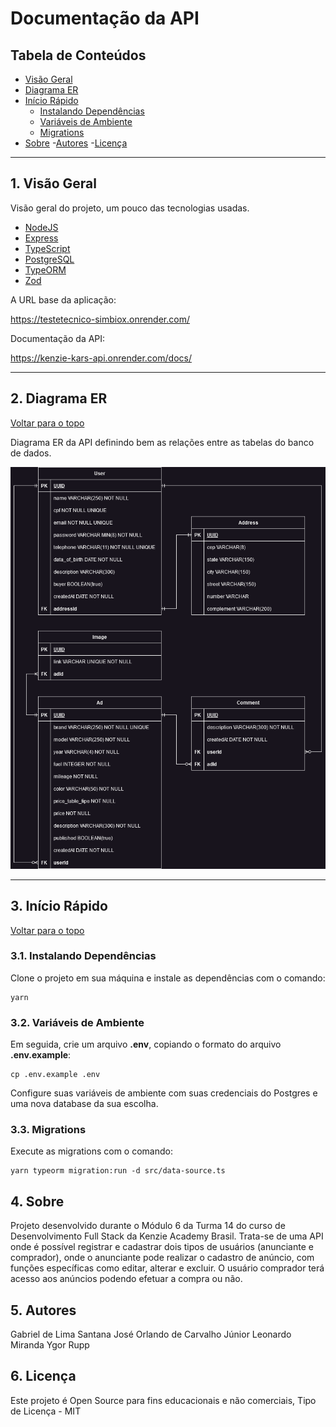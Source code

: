 # Documentação da API

## Tabela de Conteúdos

- [Visão Geral](#1-visão-geral)
- [Diagrama ER](#2-diagrama-er)
- [Início Rápido](#3-início-rápido)
    - [Instalando Dependências](#31-instalando-dependências)
    - [Variáveis de Ambiente](#32-variáveis-de-ambiente)
    - [Migrations](#33-migrations)
- [Sobre](#4-sobre)
-[Autores](#5-autores)
-[Licença](#6-licença)

---

## 1. Visão Geral

Visão geral do projeto, um pouco das tecnologias usadas.

- [NodeJS](https://nodejs.org/en/)
- [Express](https://expressjs.com/pt-br/)
- [TypeScript](https://www.typescriptlang.org/)
- [PostgreSQL](https://www.postgresql.org/)
- [TypeORM](https://typeorm.io/)
- [Zod](https://zod.dev/)

A URL base da aplicação:

https://testetecnico-simbiox.onrender.com/

Documentação da API:

https://kenzie-kars-api.onrender.com/docs/


---

## 2. Diagrama ER
[ Voltar para o topo ](#tabela-de-conteúdos)


Diagrama ER da API definindo bem as relações entre as tabelas do banco de dados.

![DER](kenzie-kars.drawio.png)

---

## 3. Início Rápido
[ Voltar para o topo ](#tabela-de-conteúdos)


### 3.1. Instalando Dependências

Clone o projeto em sua máquina e instale as dependências com o comando:

```shell
yarn
```

### 3.2. Variáveis de Ambiente

Em seguida, crie um arquivo **.env**, copiando o formato do arquivo **.env.example**:
```
cp .env.example .env
```

Configure suas variáveis de ambiente com suas credenciais do Postgres e uma nova database da sua escolha.

### 3.3. Migrations

Execute as migrations com o comando:

```
yarn typeorm migration:run -d src/data-source.ts
```

## 4. Sobre

Projeto desenvolvido durante o Módulo 6 da Turma 14 do curso de Desenvolvimento Full Stack da Kenzie Academy Brasil. Trata-se de uma API onde é possível registrar e cadastrar dois tipos de usuários (anunciante e comprador), onde o anunciante pode realizar o cadastro de anúncio, com funções específicas como editar, alterar e excluir. O usuário comprador terá acesso aos anúncios podendo efetuar a compra ou não.

## 5. Autores
Gabriel de Lima Santana
José Orlando de Carvalho Júnior
Leonardo Miranda
Ygor Rupp

## 6. Licença
Este projeto é Open Source para fins educacionais e não comerciais, Tipo de Licença - MIT
